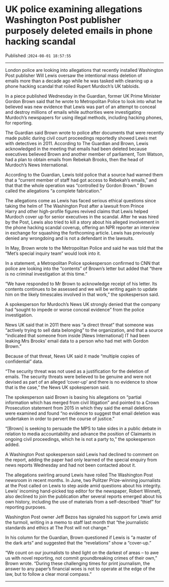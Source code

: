 # UK police examining allegations Washington Post publisher purposely deleted emails in phone hacking scandal

Published :`2024-08-01 18:57:55`

---

London police are looking into allegations that recently installed Washington Post publisher Will Lewis oversaw the intentional mass deletion of emails more than a decade ago while he was tasked with cleaning up a phone hacking scandal that roiled Rupert Murdoch’s UK tabloids.

In a piece published Wednesday in the Guardian, former UK Prime Minister Gordon Brown said that he wrote to Metropolitan Police to look into what he believed was new evidence that Lewis was part of an attempt to conceal and destroy millions of emails while authorities were investigating Murdoch’s newspapers for using illegal methods, including hacking phones, for reporting.

The Guardian said Brown wrote to police after documents that were recently made public during civil court proceedings reportedly showed Lewis met with detectives in 2011. According to The Guardian and Brown, Lewis acknowledged in the meeting that emails had been deleted because executives believed Brown and another member of parliament, Tom Watson, had a plan to obtain emails from Rebekah Brooks, then the head of Murdoch’s News International.

According to the Guardian, Lewis told police that a source had warned them that a “current member of staff had got access to Rebekah’s emails,” and that that the whole operation was “controlled by Gordon Brown.” Brown called the allegations “a complete fabrication.”

The allegations come as Lewis has faced serious ethical questions since taking the helm of The Washington Post after a lawsuit from Prince Harry and other high-profile figures revived claims that Lewis helped Murdoch cover up for senior executives in the scandal. After he was hired by the Post, Lewis also tried to kill a story about his alleged involvement in the phone hacking scandal coverup, offering an NPR reporter an interview in exchange for squashing the forthcoming article. Lewis has previously denied any wrongdoing and is not a defendant in the lawsuits.

In May, Brown wrote to the Metropolitan Police and said he was told that the “Met’s special inquiry team” would look into it.

In a statement, a Metropolitan Police spokesperson confirmed to CNN that police are looking into the “contents” of Brown’s letter but added that “there is no criminal investigation at this time.”

“We have responded to Mr Brown to acknowledge receipt of his letter. Its contents continues to be assessed and we will be writing again to update him on the likely timescales involved in that work,” the spokesperson said.

A spokesperson for Murdoch’s News UK strongly denied that the company had “sought to impede or worse conceal evidence” from the police investigation.

News UK said that in 2011 there was “a direct threat” that someone was “actively trying to sell data belonging” to the organization, and that a source “indicated that someone from inside [News International] IT had been leaking Mrs Brooks’ email data to a person who had met with Gordon Brown.”

Because of that threat, News UK said it made “multiple copies of confidential” data.

“The security threat was not used as a justification for the deletion of emails. The security threats were believed to be genuine and were not devised as part of an alleged ‘cover-up’ and there is no evidence to show that is the case,” the News UK spokesperson said.

The spokesperson said Brown is basing his allegations on “partial information which has merged from civil litigation” and pointed to a Crown Prosecution statement from 2015 in which they said the email deletions were examined and found “no evidence to suggest that email deletion was undertaken in order to pervert the course of justice.”

“[Brown] is seeking to persuade the MPS to take sides in a public debate in relation to media accountability and advance the position of Claimants in ongoing civil proceedings, which he is not a party to,” the spokesperson added.

A Washington Post spokesperson said Lewis had declined to comment on the report, adding the paper had only learned of the special enquiry from news reports Wednesday and had not been contacted about it.

The allegations swirling around Lewis have roiled The Washington Post newsroom in recent months. In June, two Pulitzer Prize-winning journalists at the Post called on Lewis to step aside amid questions about his integrity. Lewis’ incoming hand-picked top editor for the newspaper, Robert Winnett, also declined to join the publication after several reports emerged about his own history, including the use of materials from a self-described “thief” for reporting purposes.

Washington Post owner Jeff Bezos has signaled his support for Lewis amid the turmoil, writing in a memo to staff last month that “the journalistic standards and ethics at The Post will not change.”

In his column for the Guardian, Brown questioned if Lewis is “a master of the dark arts” and suggested that the “revelations” show a “cover-up.”

“We count on our journalists to shed light on the darkest of areas – to awe us with novel reporting, not commit groundbreaking crimes of their own,” Brown wrote. “During these challenging times for print journalism, the answer to any paper’s financial woes is not to operate at the edge of the law, but to follow a clear moral compass.”

---

